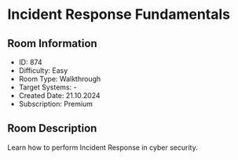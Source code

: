 ﻿# Incident Response Fundamentals

## Room Information
- ID: 874
- Difficulty: Easy
- Room Type: Walkthrough
- Target Systems: -
- Created Date: 21.10.2024
- Subscription: Premium

## Room Description
Learn how to perform Incident Response in cyber security.
